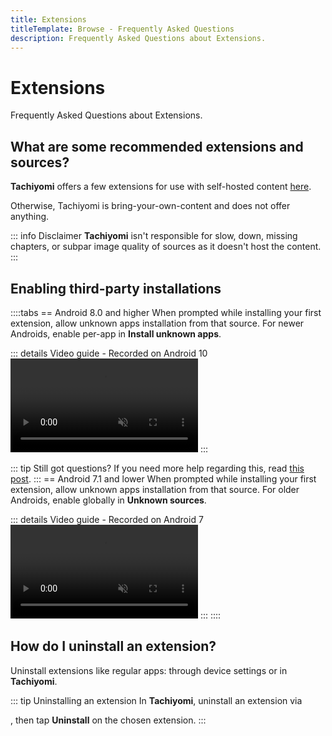 ```yaml
---
title: Extensions
titleTemplate: Browse - Frequently Asked Questions
description: Frequently Asked Questions about Extensions.
---
```


# Extensions
Frequently Asked Questions about Extensions.

## What are some recommended extensions and sources?
**Tachiyomi** offers a few extensions for use with self-hosted content [here](https://github.com/tachiyomiorg/extensions).

Otherwise, Tachiyomi is bring-your-own-content and does not offer anything.

::: info Disclaimer
**Tachiyomi** isn't responsible for slow, down, missing chapters, or subpar image quality of sources as it doesn't host the content.
:::

## Enabling third-party installations
::::tabs
== Android 8.0 and higher
When prompted while installing your first extension, allow unknown apps installation from that source. For newer Androids, enable per-app in **Install unknown apps**.

::: details Video guide - Recorded on Android 10
<video controls muted preload="metadata">
  <source src="/docs/faq/browse/extensions/unknown-sources-A10.light.webm" type="video/webm">
</video>
:::

::: tip Still got questions?
If you need more help regarding this, read [this post](https://nerdschalk.com/how-to-allow-apps-installation-from-unknown-sources-on-android-9-pie/ "nerdschalk.com | How to allow apps installation from unknown sources on Android 9 Pie").
:::
== Android 7.1 and lower
When prompted while installing your first extension, allow unknown apps installation from that source. For older Androids, enable globally in **Unknown sources**.

::: details Video guide - Recorded on Android 7
<video controls muted preload="metadata">
  <source src="/docs/faq/browse/extensions/unknown-sources-A7.light.webm">
</video>
:::
::::

## How do I uninstall an extension?
Uninstall extensions like regular apps: through device settings or in **Tachiyomi**.

::: tip Uninstalling an extension
In **Tachiyomi**, uninstall an extension via <nav to="extensions">, then tap **Uninstall** on the chosen extension.
:::
